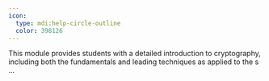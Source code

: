 ```yaml
---
icon:
  type: mdi:help-circle-outline
  color: 398126
---
```


This module provides students with a detailed introduction to cryptography, including both the fundamentals and leading techniques as applied to the s ... 
